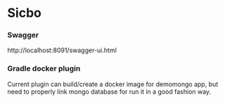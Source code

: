 # Sicbo

### Swagger

http://localhost:8091/swagger-ui.html

### Gradle docker plugin

Current plugin can build/create a docker image for demomongo app,
but need to properly link mongo database for run it in
a good fashion way.
